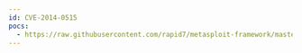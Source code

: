 ```yaml
---
id: CVE-2014-0515
pocs:
  - https://raw.githubusercontent.com/rapid7/metasploit-framework/master/modules/exploits/multi/browser/adobe_flash_pixel_bender_bof.rb
---
```

